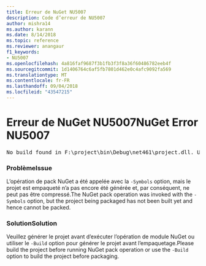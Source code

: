 ```yaml
---
title: Erreur de NuGet NU5007
description: Code d’erreur de NU5007
author: mishra14
ms.author: karann
ms.date: 8/14/2018
ms.topic: reference
ms.reviewer: anangaur
f1_keywords:
- NU5007
ms.openlocfilehash: 4a816faf9687f3b1fb3f3f8a36f60486782eeb4f
ms.sourcegitcommit: 1d1406764c6af5fb7801d462e0c4afc9092fa569
ms.translationtype: MT
ms.contentlocale: fr-FR
ms.lasthandoff: 09/04/2018
ms.locfileid: "43547215"
---
```

# <a name="nuget-error-nu5007"></a><span data-ttu-id="79f1a-103">Erreur de NuGet NU5007</span><span class="sxs-lookup"><span data-stu-id="79f1a-103">NuGet Error NU5007</span></span>
<pre>No build found in F:\project\bin\Debug\net461\project.dll. Use the -Build option or build the project.</pre>

### <a name="issue"></a><span data-ttu-id="79f1a-104">Problème</span><span class="sxs-lookup"><span data-stu-id="79f1a-104">Issue</span></span>

<span data-ttu-id="79f1a-105">L’opération de pack NuGet a été appelée avec la `-Symbols` option, mais le projet est empaqueté n’a pas encore été générée et, par conséquent, ne peut pas être compressé.</span><span class="sxs-lookup"><span data-stu-id="79f1a-105">The NuGet pack operation was invoked with the `-Symbols` option, but the project being packaged has not been built yet and hence cannot be packed.</span></span>


### <a name="solution"></a><span data-ttu-id="79f1a-106">Solution</span><span class="sxs-lookup"><span data-stu-id="79f1a-106">Solution</span></span>

<span data-ttu-id="79f1a-107">Veuillez générer le projet avant d’exécuter l’opération de module NuGet ou utiliser le `-Build` option pour générer le projet avant l’empaquetage.</span><span class="sxs-lookup"><span data-stu-id="79f1a-107">Please build the project before running NuGet pack operation or use the `-Build` option to build the project before packaging.</span></span>

